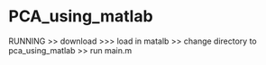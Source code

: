 # PCA_using_matlab
RUNNING >>      download >>> load in matalb >> change directory to pca_using_matlab >> run main.m
